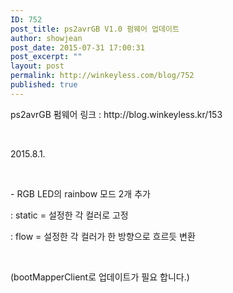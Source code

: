 ```yaml
---
ID: 752
post_title: ps2avrGB V1.0 펌웨어 업데이트
author: showjean
post_date: 2015-07-31 17:00:31
post_excerpt: ""
layout: post
permalink: http://winkeyless.com/blog/752
published: true
---
```

<p>ps2avrGB 펌웨어 링크 : http://blog.winkeyless.kr/153</p><p><br /></p><p>2015.8.1.</p><p><br /></p><p>- RGB LED의 rainbow 모드 2개 추가</p><p>: static = 설정한 각 컬러로 고정</p><p>: flow = 설정한 각 컬러가 한 방향으로 흐르듯 변환</p><p><br /></p><p>(bootMapperClient로 업데이트가 필요 합니다.)</p><p><br /></p><p><br /></p><p><br /></p>